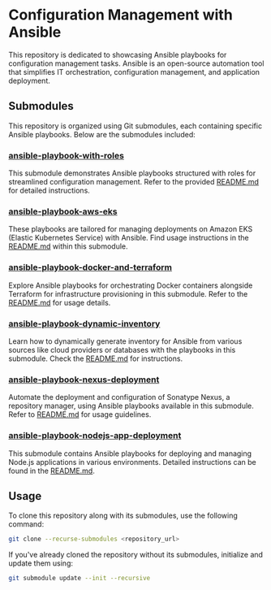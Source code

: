 # Configuration Management with Ansible

This repository is dedicated to showcasing Ansible playbooks for configuration management tasks. Ansible is an open-source automation tool that simplifies IT orchestration, configuration management, and application deployment.

## Submodules

This repository is organized using Git submodules, each containing specific Ansible playbooks. Below are the submodules included:

### [ansible-playbook-with-roles](https://github.com/ismail-gits/ansible-playbook-with-roles)

This submodule demonstrates Ansible playbooks structured with roles for streamlined configuration management. Refer to the provided [README.md](https://github.com/ismail-gits/ansible-playbook-with-roles/blob/main/README.md) for detailed instructions.

### [ansible-playbook-aws-eks](https://github.com/ismail-gits/ansible-playbook-aws-eks)

These playbooks are tailored for managing deployments on Amazon EKS (Elastic Kubernetes Service) with Ansible. Find usage instructions in the [README.md](https://github.com/ismail-gits/ansible-playbook-aws-eks/blob/main/README.md) within this submodule.

### [ansible-playbook-docker-and-terraform](https://github.com/ismail-gits/ansible-playbook-docker-and-terraform)

Explore Ansible playbooks for orchestrating Docker containers alongside Terraform for infrastructure provisioning in this submodule. Refer to the [README.md](https://github.com/ismail-gits/ansible-playbook-docker-and-terraform/blob/main/README.md) for usage details.

### [ansible-playbook-dynamic-inventory](https://github.com/ismail-gits/ansible-playbook-dynamic-inventory)

Learn how to dynamically generate inventory for Ansible from various sources like cloud providers or databases with the playbooks in this submodule. Check the [README.md](https://github.com/ismail-gits/ansible-playbook-dynamic-inventory/blob/main/README.md) for instructions.

### [ansible-playbook-nexus-deployment](https://github.com/ismail-gits/ansible-playbook-nexus-deployment)

Automate the deployment and configuration of Sonatype Nexus, a repository manager, using Ansible playbooks available in this submodule. Refer to [README.md](https://github.com/ismail-gits/ansible-playbook-nexus-deployment/blob/main/README.md) for usage guidelines.

### [ansible-playbook-nodejs-app-deployment](https://github.com/ismail-gits/ansible-playbook-nodejs-app-deployment)

This submodule contains Ansible playbooks for deploying and managing Node.js applications in various environments. Detailed instructions can be found in the [README.md](https://github.com/ismail-gits/ansible-playbook-nodejs-app-deployment/blob/main/README.md).

## Usage

To clone this repository along with its submodules, use the following command:

```bash
git clone --recurse-submodules <repository_url>
```

If you've already cloned the repository without its submodules, initialize and update them using:

```bash
git submodule update --init --recursive
```